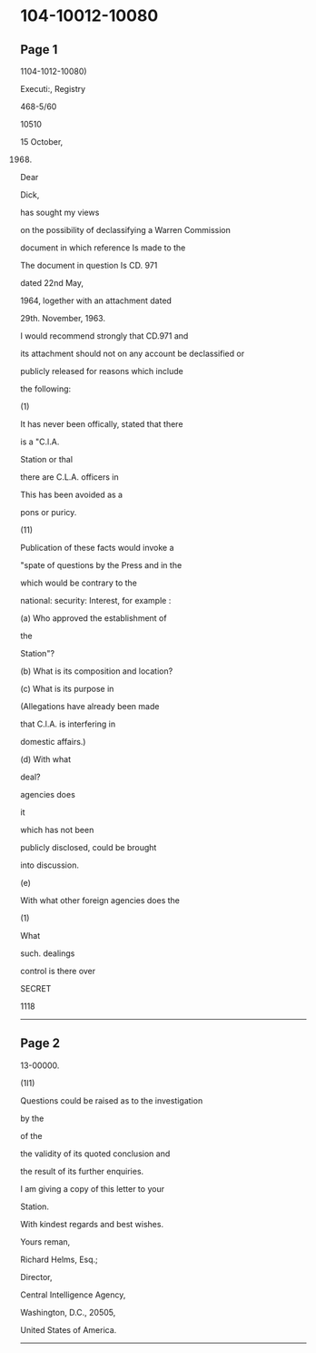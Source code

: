 # 104-10012-10080

## Page 1

1104-1012-10080)

Executi:, Registry

468-5/60

10510

15 October,

1968.

Dear

Dick,

has sought my views

on the possibility of declassifying a Warren Commission

document in which reference Is made to the

The document in question Is CD. 971

dated 22nd May,

1964, logether with an attachment dated

29th. November, 1963.

I would recommend strongly that CD.971 and

its attachment should not on any account be declassified or

publicly released for reasons which include

the following:

(1)

It has never been offically, stated that there

is a "C.l.A.

Station or thal

there are C.L.A. officers in

This has been avoided as a

pons or puricy.

(11)

Publication of these facts would invoke a

"spate of questions by the Press and in the

which would be contrary to the

national: security: Interest, for example :

(a) Who approved the establishment of

the

Station"?

(b) What is its composition and location?

(c) What is its purpose in

(Allegations have already been made

that C.l.A. is interfering in

domestic affairs.)

(d) With what

deal?

agencies does

it

which has not been

publicly disclosed, could be brought

into discussion.

(e)

With what other foreign agencies does the

(1)

What

such. dealings

control is there over

SECRET

1118

---

## Page 2

13-00000.

(1I1)

Questions could be raised as to the investigation

by the

of the

the validity of its quoted conclusion and

the result of its further enquiries.

I am giving a copy of this letter to your

Station.

With kindest regards and best wishes.

Yours reman,

Richard Helms, Esq.;

Director,

Central Intelligence Agency,

Washington, D.C., 20505,

United States of America.

---

